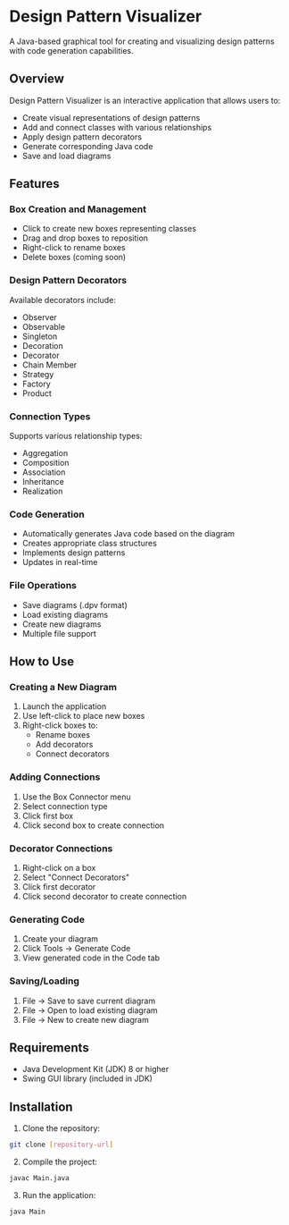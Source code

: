 # Design Pattern Visualizer

A Java-based graphical tool for creating and visualizing design patterns with code generation capabilities.

## Overview

Design Pattern Visualizer is an interactive application that allows users to:
- Create visual representations of design patterns
- Add and connect classes with various relationships
- Apply design pattern decorators
- Generate corresponding Java code
- Save and load diagrams

## Features

### Box Creation and Management
- Click to create new boxes representing classes
- Drag and drop boxes to reposition
- Right-click to rename boxes
- Delete boxes (coming soon)

### Design Pattern Decorators
Available decorators include:
- Observer
- Observable
- Singleton
- Decoration
- Decorator
- Chain Member
- Strategy
- Factory
- Product

### Connection Types
Supports various relationship types:
- Aggregation
- Composition
- Association
- Inheritance
- Realization

### Code Generation
- Automatically generates Java code based on the diagram
- Creates appropriate class structures
- Implements design patterns
- Updates in real-time

### File Operations
- Save diagrams (.dpv format)
- Load existing diagrams
- Create new diagrams
- Multiple file support

## How to Use

### Creating a New Diagram
1. Launch the application
2. Use left-click to place new boxes
3. Right-click boxes to:
   - Rename boxes
   - Add decorators
   - Connect decorators

### Adding Connections
1. Use the Box Connector menu
2. Select connection type
3. Click first box
4. Click second box to create connection

### Decorator Connections
1. Right-click on a box
2. Select "Connect Decorators"
3. Click first decorator
4. Click second decorator to create connection

### Generating Code
1. Create your diagram
2. Click Tools → Generate Code
3. View generated code in the Code tab

### Saving/Loading
1. File → Save to save current diagram
2. File → Open to load existing diagram
3. File → New to create new diagram

## Requirements
- Java Development Kit (JDK) 8 or higher
- Swing GUI library (included in JDK)

## Installation
1. Clone the repository:
```bash
git clone [repository-url]
```

2. Compile the project:
```bash
javac Main.java
```

3. Run the application:
```bash
java Main
```
